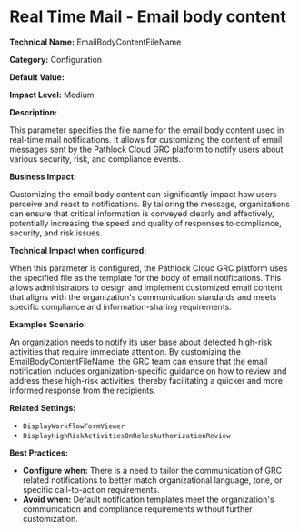 # Real Time Mail - Email body content

**Technical Name:** EmailBodyContentFileName

**Category:** Configuration

**Default Value:** 

**Impact Level:** Medium

**Description:**

This parameter specifies the file name for the email body content used in real-time mail notifications. It allows for customizing the content of email messages sent by the Pathlock Cloud GRC platform to notify users about various security, risk, and compliance events.

**Business Impact:**

Customizing the email body content can significantly impact how users perceive and react to notifications. By tailoring the message, organizations can ensure that critical information is conveyed clearly and effectively, potentially increasing the speed and quality of responses to compliance, security, and risk issues.

**Technical Impact when configured:**

When this parameter is configured, the Pathlock Cloud GRC platform uses the specified file as the template for the body of email notifications. This allows administrators to design and implement customized email content that aligns with the organization's communication standards and meets specific compliance and information-sharing requirements.

**Examples Scenario:**

An organization needs to notify its user base about detected high-risk activities that require immediate attention. By customizing the EmailBodyContentFileName, the GRC team can ensure that the email notification includes organization-specific guidance on how to review and address these high-risk activities, thereby facilitating a quicker and more informed response from the recipients.

**Related Settings:** 

- `DisplayWorkflowFormViewer`
- `DisplayHighRiskActivitiesOnRolesAuthorizationReview`

**Best Practices:** 

- **Configure when:** There is a need to tailor the communication of GRC related notifications to better match organizational language, tone, or specific call-to-action requirements.
- **Avoid when:** Default notification templates meet the organization's communication and compliance requirements without further customization.